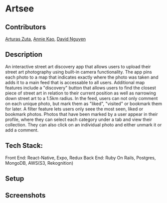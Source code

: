 # Artsee

## Contributors
[Arturas Zuta](https://github.com/arturaszuta/), [Annie Kao](https://github.com/anniekao/), [David Nguyen](https://github.com/ahrke/)

## Description
An interactive street art discovery app that allows users to upload their street art photography using built-in camera functionality. The app pins each photo to a map that indicates exactly where the photo was taken and adds it to a main feed that is accessable to all users. Additional map features include a "discovery" button that allows users to find the closest piece of street art in relation to their current position as well as narrowing down street art to a 1.5km radius. In the feed, users can not only comment on each unique photo, but mark them as "liked", "visited" or bookmark them for later. A filter feature lets users only seee the most seen, liked or bookmark photos. Photos that have been marked by a user appear in their profile, where they can select each category under a tab and view their collection. They can also click on an individual photo and either unmark it or add a comment.

## Tech Stack:
Front End: React-Native, Expo, Redux
Back End: Ruby On Rails, Postgres, MongoDB, AWS(S3, Rekognition)

## Setup

## Screenshots
